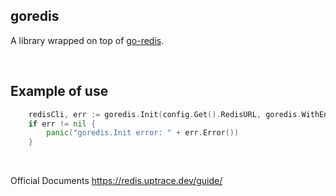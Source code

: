 ## goredis

A library wrapped on top of [go-redis](github.com/go-redis/redis).

<br>

## Example of use

```go
	redisCli, err := goredis.Init(config.Get().RedisURL, goredis.WithEnableTrace())
	if err != nil {
		panic("goredis.Init error: " + err.Error())
	}
```

<br>

Official Documents https://redis.uptrace.dev/guide/
